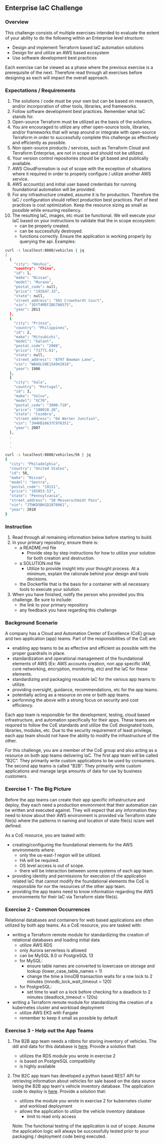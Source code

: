 ## Enterprise IaC Challenge

### Overview
This challenge consists of multiple exercises intended to evaluate the extent
of your ability to do the following within an Enterprise level structure:
  - Design and implement Terraform based IaC automation solutions
  - Design for and utilize an AWS based ecosystem
  - Use software development best practices

Each exercise can be viewed as a phase where the previous exercise is a
prerequisite of the next. Therefore read through all exercises before designing
as each will impact the overall approach.

### Expectations / Requirements
1. The solutions / code must be your own but can be based on research, and/or
   incorporation of other tools, libraries, and frameworks.
2. Follow software development best practices. Remember what IaC stands for.
3. Open-source Terraform must be utilized as the basis of the solutions.
4. You are encouraged to utilize any other open-source tools, libraries, and/or
   frameworks that will wrap around or integrate with open-source Terraform in
   order to successfully complete this challenge as effectively and efficiently
   as possible.
5. Non open-source products / services, such as Terraform Cloud and Terraform
   Enterprise, are not in scope and should not be utilized.
6. Your version control repositories should be git based and publically
   available.
7. AWS CloudFormation is out of scope with the exception of situations where it
   required in order to properly configure / utilize another AWS service.
8. AWS account(s) and initial user based credentials for running foundational
   automation will be provided.
9. For any infrastructure created, assume it is for production. Therefore the
   IaC / configuration should reflect production best practices. Part of best
   practices is cost optimization. Keep the resource sizing as small as
   possible while ensuring resiliency.
10. The resulting IaC, images, etc must be functional. We will execute your IaC
    based on your instructions to validate that the in scope ecosystem:
    - can be properly created.
    - can be successfully destroyed.
    - functions correctly. Ensure the application is working properly by
      querying the api. Examples:
```bash
curl -s localhost:8080/vehicles | jq
[
  {
    "city": "Heshui",
    "country": "China",
    "id": 1,
    "make": "Nissan",
    "model": "Murano",
    "postal_code": null,
    "price": "192647.33",
    "state": null,
    "street_address": "501 Crownhardt Court",
    "vin": "3GYT4MEF2BG786575",
    "year": 2011
  },
  {
    "city": "Prinza",
    "country": "Philippines",
    "id": 2,
    "make": "Mitsubishi",
    "model": "Galant",
    "postal_code": "2008",
    "price": "71771.61",
    "state": null,
    "street_address": "8797 Bowman Lane",
    "vin": "WAUGL58E15A942818",
    "year": 1986
  },
  {
    "city": "Gala",
    "country": "Portugal",
    "id": 3,
    "make": "Volvo",
    "model": "XC70",
    "postal_code": "3090-710",
    "price": "180010.20",
    "state": "Coimbra",
    "street_address": "64 Warner Junction",
    "vin": "JH4KB16637C976351",
    "year": 2007
  },
  .
  .
  .
```
```bash
curl -s localhost:8080/vehicles/56 | jq
{
  "city": "Philadelphia",
  "country": "United States",
  "id": 56,
  "make": "Nissan",
  "model": "Sentra",
  "postal_code": "19151",
  "price": "185853.53",
  "state": "Pennsylvania",
  "street_address": "50 Messerschmidt Pass",
  "vin": "JTHKD5BH1D2870961",
  "year": 2010
}
```

### Instruction
1. Read through all remaining information below before starting to build.
2. In your primary repository, ensure there is:
   - a README.md file
     - Provide step by step instructions for how to utilize your solution for
       both creation and destruction.
   - a SOLUTION.md file
     - Utilize to provide insight into your thought process. At a minimum,
       explain the rationale behind your design and tools decisions.
   - the Dockerfile that is the basis for a container with all necessary tools
     to execute your solution.
3. When you have finished, notify the person who provided you this challenge.
   Be sure to include:
   - the link to your primary repository
   - any feedback you have regarding this challenge

### Background Scenario
A company has a Cloud and Automation Center of Excellence (CoE) group and two
application (app) teams. Part of the responsibilities of the CoE are:
 - enabling app teams to be as effective and efficient as possible with the
   proper guardrails in place.
 - standardization and operational management of the foundational elements of
   AWS (Ex: AWS accounts creation, non app specific IAM, core networking, 
   encryption, monitoring, etc) and the IaC for these elements.
 - standardizing and packaging reusable IaC for the various app teams to utilize.
 - providing oversight, guidance, recommendations, etc for the app teams.
 - potentially acting as a resource on one or both app teams.
 - performing the above with a strong focus on security and cost efficiency.

Each app team is responsible for the development, testing, cloud based
infrastructure, and automation specifically for their apps. These teams are
required to follow the CoE standards and utilize the CoE designated tools,
libraries, modules, etc. Due to the security requirement of least privilege,
each app team should not have the ability to modify the infrastructure of the
other. 

For this challenge, you are a member of the CoE group and also acting as a
resource on both app teams delivering IaC. The first app team will be called
"B2C". They primarily write custom applications to be used by consumers. The
second app teams is called "B2B". They primarily write custom applications and
manage large amounts of data for use by business customers.


### Exercise 1 - The Big Picture
Before the app teams can create their app specific infrastructure and deploy,
they each need a production environment that their automation can be written
and executed against. They will expect that any information they need to
know about their AWS environment is provided via Terraform state file(s) where
the patterns in naming and location of state file(s) is/are well defined.

As a CoE resource, you are tasked with:
 - creating/configuring the foundational elements for the AWS environments where:
   - only the us-east-1 region will be utilized.
   - HA will be required.
   - OS level access is out of scope.
   - there will be interaction between some systems of each app team.
 - providing identity and permissions for execution of the application related
   IaC that cannot modify the foundational elements the CoE is responsible for
   nor the resources of the other app team.
 - providing the app teams need to know information regarding the AWS
   environments for their IaC via Terraform state file(s).

### Exercise 2 - Common Occurrences
Relational databases and containers for web based applications are often
utilized by both app teams. As a CoE resource, you are tasked with:
- writing a Terraform remote module for standardizing the creation of
  relational databases and loading initial data
   - utilize AWS RDS
   - only Aurora serverless is allowed
   - can be MySQL 8.0 or PostgreSQL 13
   - for MySQL:
     - ensure table names are converted to lowercase on storage and lookup
       (lower_case_table_names = 1)
     - change the time a InnoDB transaction waits for a row lock to 2 minutes
       (innodb_lock_wait_timeout = 120)
   - for PostgreSQL:
     - set time to wait on a lock before checking for a deadlock to 2 minutes
       (deadlock_timeout = 120s)
- writing a Terraform remote module for standardizing the creation of a
  kubernetes cluster and workload deployment
   - utilize AWS EKS with Fargate
   - remember to keep it small as possible by default

### Exercise 3 - Help out the App Teams
1. The B2B app team needs a rdbms for storing inventory of vehicles. The ddl
   and data for this database is [here](/b2b/data/vehicle_inventory/). Provide
   a solution that:
    - utilizes the RDS module you wrote in exercise 2
    - is based on PostgreSQL compatibility
    - is highly available

2. The B2C app team has developed a python based REST API for retrieving
   information about vehicles for sale based on the data source being the B2B
   app team's vehicle inventory database. The application code to deploy is
   [here](/b2c/src/vehicles_api/). Provide a solution that:
    - utilizes the module you wrote in exercise 2 for kubernetes cluster
      and workload deployment
    - allows the application to utilize the vehicle inventory database
      - limit to read only access


    Note: The functional testing of the application is out of scope. Assume the
    application logic will always be successfully tested prior to your
    packaging / deployment code being executed.

 
